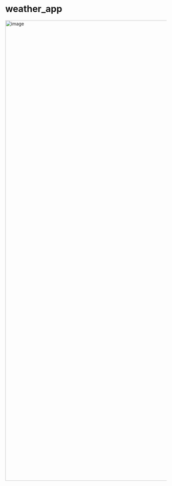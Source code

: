 # weather_app



<img width="1440" alt="image" src="https://github.com/arshiya19/weather_app/assets/72481315/49baad9c-4c2b-410f-a5fb-62592e88b197">
